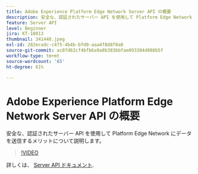 ```yaml
---
title: Adobe Experience Platform Edge Network Server API の概要
description: 安全な、認証されたサーバー API を使用して Platform Edge Network にデータを送信するメリットについて説明します。
feature: Server API
level: Beginner
jira: KT-10013
thumbnail: 341448.jpeg
exl-id: 282ecadc-c475-4b4b-bfd0-aaa4f8d8f0a8
source-git-commit: ac07d62cf4bfb6a9a8b383bbfae093304d008b5f
workflow-type: tm+mt
source-wordcount: '65'
ht-degree: 61%

---
```


# Adobe Experience Platform Edge Network Server API の概要

安全な、認証されたサーバー API を使用して Platform Edge Network にデータを送信するメリットについて説明します。

>[!VIDEO](https://video.tv.adobe.com/v/341448?quality=12&learn=on)

詳しくは、 [Server API ドキュメント](https://experienceleague.adobe.com/docs/experience-platform/edge-network-server-api/overview.html?lang=ja).
